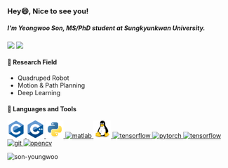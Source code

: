 ### Hey😄, Nice to see you!
##### I'm Yeongwoo Son, MS/PhD student at Sungkyunkwan University.

<a href="mailto:ywson96@gmail.com"><img src="https://img.shields.io/badge/Gmail-d14836?style=flat-square&logo=Gmail&logoColor=white&link=ywson96@gmail.com"/></a>
<a href="https://www.youtube.com/@YeongwooSon"><img src="https://img.shields.io/badge/Youtube-FF0000?style=flat-square&logo=Youtube&logoColor=white&link=https://www.youtube.com/@YeongwooSon"/></a>

#### 🌱 Research Field
- Quadruped Robot
- Motion & Path Planning
- Deep Learning

#### 🔭 Languages and Tools
<p align="left"> 
  <a href="https://www.cprogramming.com/" target="_blank" rel="noreferrer"> <img src="https://raw.githubusercontent.com/devicons/devicon/master/icons/c/c-original.svg" alt="c" width="40" height="40"/> </a> 
  <a href="https://www.w3schools.com/cpp/" target="_blank" rel="noreferrer"> <img src="https://raw.githubusercontent.com/devicons/devicon/master/icons/cplusplus/cplusplus-original.svg" alt="cplusplus" width="40" height="40"/> </a> 
  <a href="https://www.python.org" target="_blank" rel="noreferrer"> <img src="https://raw.githubusercontent.com/devicons/devicon/master/icons/python/python-original.svg" alt="python" width="40" height="40"/> </a> 
  <a href="https://www.mathworks.com/" target="_blank" rel="noreferrer"> <img src="https://upload.wikimedia.org/wikipedia/commons/2/21/Matlab_Logo.png" alt="matlab" width="40" height="40"/> </a> 
  <a href="https://www.linux.org/" target="_blank" rel="noreferrer"> <img src="https://raw.githubusercontent.com/devicons/devicon/master/icons/linux/linux-original.svg" alt="linux" width="40" height="40"/> </a> 
  <a href="https://www.ros.org" target="_blank" rel="noreferrer"> <img src="https://www.vectorlogo.zone/logos/ros/ros-icon.svg" alt="tensorflow" width="40" height="40"/> </a>  
  <a href="https://pytorch.org/" target="_blank" rel="noreferrer"> <img src="https://www.vectorlogo.zone/logos/pytorch/pytorch-icon.svg" alt="pytorch" width="40" height="40"/> </a> 
  <a href="https://www.tensorflow.org" target="_blank" rel="noreferrer"> <img src="https://www.vectorlogo.zone/logos/tensorflow/tensorflow-icon.svg" alt="tensorflow" width="40" height="40"/> </a> 
  <a href="https://git-scm.com/" target="_blank" rel="noreferrer"> <img src="https://www.vectorlogo.zone/logos/git-scm/git-scm-icon.svg" alt="git" width="40" height="40"/> </a> 
  <a href="https://opencv.org/" target="_blank" rel="noreferrer"> <img src="https://www.vectorlogo.zone/logos/opencv/opencv-icon.svg" alt="opencv" width="40" height="40"/> </a> 
</p>

<p><img align="left" src="https://github-readme-stats.vercel.app/api/top-langs?username=son-youngwoo&show_icons=true&locale=en&layout=compact" alt="son-youngwoo" /></p>

<!--img src="https://img.shields.io/badge/Python-3776AB?style=for-the-badge&logo=Python&logoColor=white"-->

<!--
**son-youngwoo/son-youngwoo** is a ✨ _special_ ✨ repository because its `README.md` (this file) appears on your GitHub profile.
👋
Here are some ideas to get you started:

- 🔭 I’m currently working on ...
- 🌱 I’m currently learning ...
- 👯 I’m looking to collaborate on ...
- 🤔 I’m looking for help with ...
- 💬 Ask me about ...
- 📫 How to reach me: ...
- 😄 Pronouns: ...
- ⚡ Fun fact: ...
-->
